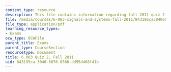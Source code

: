 ```yaml
---
content_type: resource
description: This file contains information regarding fall 2011 quiz 2.
file: /media/courses/6-003-signals-and-systems-fall-2011/843195ca304060768566dd95d468f41b_MIT6_003F11_q2.pdf
file_type: application/pdf
learning_resource_types:
- Exams
ocw_type: OCWFile
parent_title: Exams
parent_type: CourseSection
resourcetype: Document
title: 6.003 Quiz 2, Fall 2011
uid: 843195ca-3040-6076-8566-dd95d468f41b
---
```

